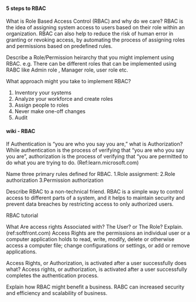 #### 5 steps to RBAC

What is Role Based Access Control (RBAC) and why do we care?
RBAC is the idea of assigning system access to users based on their role within an organization.
RBAC can also help to reduce the risk of human error in granting or revoking access, by automating the process of assigning roles and 
permissions based on predefined rules. 
  
Describe a Role/Permission heirarchy that you might implement using RBAC.
e.g. There can be different roles that can be implemented using RABC like Admin role , Manager role, user role etc.
  
What approach might you take to implement RBAC?
  1. Inventory your systems
  2. Analyze your workforce and create roles
  3. Assign people to roles
  4. Never make one-off changes
  5. Audit
  
#### wiki - RBAC

If Authentication is “you are who you say you are,” what is Authorization?
While authentication is the process of verifying that “you are who you say you are”, 
authorization is the process of verifying that “you are permitted to do what you are trying to do. (Ref:learn.microsoft.com)
  
Name three primary rules defined for RBAC.
  1.Role assignment:
  2.Role authorization
  3.Permission authorization
  
Describe RBAC to a non-technical friend.
RBAC is a simple way to control access to different parts of a system, and it helps to maintain security 
and prevent data breaches by restricting access to only authorized users.
   
RBAC tutorial

What Are access rights Associated with? The User? or The Role? Explain.(ref:softfront.com)
Access Rights are the permissions an individual user or a computer application holds to read, write, modify, delete or 
otherwise access a computer file; change configurations or settings, or add or remove applications.
    
Access Rights, or Authorization, is activated after a user successfully does what?
Access rights, or authorization, is activated after a user successfully completes the authentication process. 
  
Explain how RBAC might benefit a business.
RABC can increased security and efficiency and scalability of business.
  

